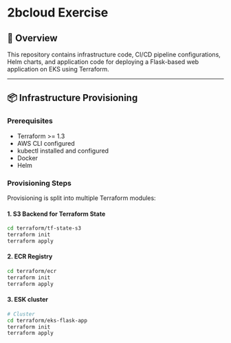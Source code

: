 # 2bcloud Exercise

## 📄 Overview

This repository contains infrastructure code, CI/CD pipeline configurations, Helm charts, and application code for deploying a Flask-based web application on EKS using Terraform.

---

## 📦 Infrastructure Provisioning

### Prerequisites

- Terraform >= 1.3
- AWS CLI configured
- kubectl installed and configured
- Docker
- Helm

### Provisioning Steps

Provisioning is split into multiple Terraform modules:

#### 1. S3 Backend for Terraform State

```bash
cd terraform/tf-state-s3
terraform init
terraform apply
```
#### 2. ECR Registry

```bash
cd terraform/ecr
terraform init
terraform apply
```
#### 3. ESK cluster

```bash
# Cluster
cd terraform/eks-flask-app
terraform init
terraform apply

```


